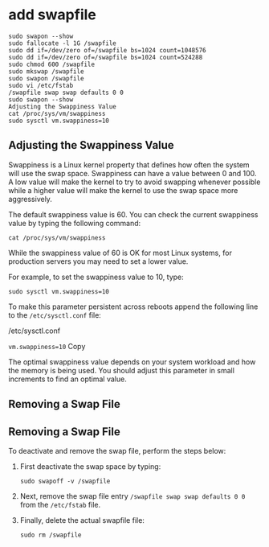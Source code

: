 # add swapfile

```text
sudo swapon --show
sudo fallocate -l 1G /swapfile
sudo dd if=/dev/zero of=/swapfile bs=1024 count=1048576
sudo dd if=/dev/zero of=/swapfile bs=1024 count=524288
sudo chmod 600 /swapfile
sudo mkswap /swapfile
sudo swapon /swapfile
sudo vi /etc/fstab
/swapfile swap swap defaults 0 0
sudo swapon --show
Adjusting the Swappiness Value
cat /proc/sys/vm/swappiness
sudo sysctl vm.swappiness=10
```

## **Adjusting the Swappiness Value**

Swappiness is a Linux kernel property that defines how often the system will use the swap space. Swappiness can have a value between 0 and 100. A low value will make the kernel to try to avoid swapping whenever possible while a higher value will make the kernel to use the swap space more aggressively.

The default swappiness value is 60. You can check the current swappiness value by typing the following command:

```text
cat /proc/sys/vm/swappiness
```

While the swappiness value of 60 is OK for most Linux systems, for production servers you may need to set a lower value.

For example, to set the swappiness value to 10, type:

```text
sudo sysctl vm.swappiness=10
```

To make this parameter persistent across reboots append the following line to the `/etc/sysctl.conf` file:

/etc/sysctl.conf

`vm.swappiness=10` Copy

The optimal swappiness value depends on your system workload and how the memory is being used. You should adjust this parameter in small increments to find an optimal value.

## **Removing a Swap File**

## **Removing a Swap File**

To deactivate and remove the swap file, perform the steps below:

1. First deactivate the swap space by typing:

   ```text
   sudo swapoff -v /swapfile
   ```

2. Next, remove the swap file entry `/swapfile swap swap defaults 0 0` from the `/etc/fstab` file.
3. Finally, delete the actual swapfile file:

   ```text
   sudo rm /swapfile
   ```

